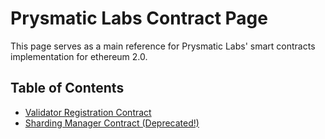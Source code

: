 # Prysmatic Labs Contract Page

This page serves as a main reference for Prysmatic Labs' smart contracts implementation for ethereum 2.0.

## Table of Contents

-   [Validator Registration Contract](https://github.com/prysmaticlabs/prysm/blob/master/contracts/validator_registration_contract/README.md)
-   [Sharding Manager Contract (Deprecated!)](https://github.com/prysmaticlabs/prysm/blob/master/contracts/sharding_manager_contract/README.md)